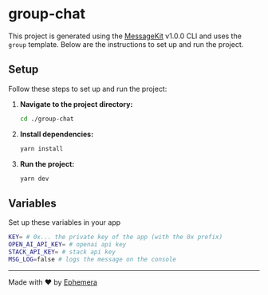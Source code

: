 # group-chat

This project is generated using the [MessageKit](https://message-kit.vercel.app) v1.0.0 CLI and uses the `group` template. Below are the instructions to set up and run the project.

## Setup

Follow these steps to set up and run the project:

1. **Navigate to the project directory:**
    ```sh
    cd ./group-chat
    ```

2. **Install dependencies:**
    ```sh
    yarn install
    ```

3. **Run the project:**
    ```sh
    yarn dev
    ```


## Variables

Set up these variables in your app

```sh
KEY= # 0x... the private key of the app (with the 0x prefix)
OPEN_AI_API_KEY= # openai api key
STACK_API_KEY= # stack api key
MSG_LOG=false # logs the message on the console
```

---
Made with ❤️ by [Ephemera](https://ephemerahq.com)
